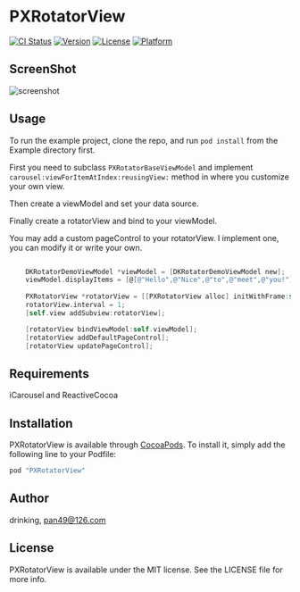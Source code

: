 # PXRotatorView

[![CI Status](http://img.shields.io/travis/drinking/PXRotatorView.svg?style=flat)](https://travis-ci.org/drinking/PXRotatorView)
[![Version](https://img.shields.io/cocoapods/v/PXRotatorView.svg?style=flat)](http://cocoapods.org/pods/PXRotatorView)
[![License](https://img.shields.io/cocoapods/l/PXRotatorView.svg?style=flat)](http://cocoapods.org/pods/PXRotatorView)
[![Platform](https://img.shields.io/cocoapods/p/PXRotatorView.svg?style=flat)](http://cocoapods.org/pods/PXRotatorView)

## ScreenShot
![screenshot]()

## Usage

To run the example project, clone the repo, and run `pod install` from the Example directory first.

First you need to subclass `PXRotatorBaseViewModel` and implement `carousel:viewForItemAtIndex:reusingView:` method in where you customize your own view.

Then create a viewModel and set your data source.

Finally create a rotatorView and bind to your viewModel.

You may add a custom pageControl to your rotatorView. I implement one, you can modify it or write your own.

```objectiveC

    DKRotatorDemoViewModel *viewModel = [DKRotatorDemoViewModel new];
    viewModel.displayItems = [@[@"Hello",@"Nice",@"to",@"meet",@"you!"] mutableCopy];
    
    PXRotatorView *rotatorView = [[PXRotatorView alloc] initWithFrame:self.view.frame];
    rotatorView.interval = 1;
    [self.view addSubview:rotatorView];

    [rotatorView bindViewModel:self.viewModel];
    [rotatorView addDefaultPageControl];
    [rotatorView updatePageControl];


```

## Requirements

 iCarousel and ReactiveCocoa

## Installation

PXRotatorView is available through [CocoaPods](http://cocoapods.org). To install
it, simply add the following line to your Podfile:

```ruby
pod "PXRotatorView"
```

## Author

drinking, pan49@126.com

## License

PXRotatorView is available under the MIT license. See the LICENSE file for more info.
